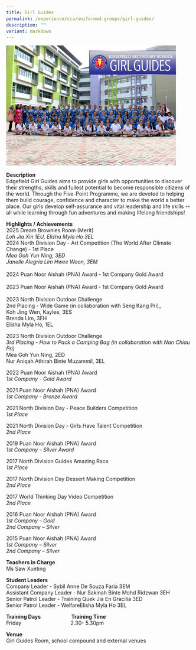 ```yaml
---
title: Girl Guides
permalink: /experience/cca/uniformed-groups/girl-guides/
description: ""
variant: markdown
---
```

![](/images/2015-CCA-GIRLGUIDES.jpg)

**Description** <br>
Edgefield Girl Guides aims to provide girls with opportunities to discover their strengths, skills and fullest potential to become responsible citizens of the world. Through the Five-Point Programme, we are devoted to helping them build courage, confidence and character to make the world a better place. Our girls develop self-assurance and vital leadership and life skills -- all while learning through fun adventures and making lifelong friendships!&nbsp;


**Highlights / Achievements** <br>
2025 Dream Brownies Room (Merit)<br> _Loh Jia Xin 1EU, Elisha Myla Ho 3EL_<br>
2024 North Division Day - Art Competition (The World After Climate Change) - 1st Place<br> _Mea Goh Yun Ning, 3ED<br> Janelle Alegria Lim Hwee Woon, 3EM_<br><br>
2024 Puan Noor Aishah (PNA) Award - 1st Company Gold Award<br><br>
2023 Puan Noor Aishah (PNA) Award - 1st Company Gold Award<br><br>
2023 North Division Outdoor Challenge<br>
2nd Placing - Wide Game (in collaboration with Seng Kang Pri)_<br>
Koh Jing Wen, Kaylee, 3ES<br>
Brenda Lim, 3EH<br>
Elisha Myla Ho, 1EL<br>

2023 North Division Outdoor Challenge<br>
_3rd Placing - How to Pack a Camping Bag (in collaboration with Nan Chiau Pri)_<br>
Mea Goh Yun Ning, 2ED<br>
Nur Aniqah Athirah Binte Muzammil, 3EL

2022 Puan Noor Aishah (PNA) Award<br>
_1st Company - Gold Award_

2021 Puan Noor Aishah (PNA) Award <br>
_1st Company - Bronze Award_

2021 North Division Day - Peace Builders Competition <br>
_1st Place_

2021 North Division Day - Girls Have Talent Competition <br>
_2nd Place_

2019 Puan Noor Aishah (PNA) Award <br>
_1st Company – Silver Award_

2017 North Division Guides Amazing Race <br>
_1st Place_

2017 North Division Day Dessert Making Competition <br>
_2nd Place_

2017 World Thinking Day Video Competition <br>
_2nd Place_

2016 Puan Noor Aishah (PNA) Award <br>
_1st Company – Gold_ <br>
_2nd Company – Silver_

2015 Puan Noor Aishah (PNA) Award <br>
_1st Company – Silver_ <br>
_2nd Company – Silver_

**Teachers in Charge** <br>
Ms Saw Xueting <br>

**Student Leaders** <br>
Company Leader - Sybil Anne De Souza Faria 3EM<br> 
Assistant Company Leader - Nur Sakinah Binte Mohd Ridzwan 3EH <br>
Senior Patrol Leader - Training Quek Jia En Gracilia 3ED <br>
Senior Patrol Leader - WelfareElisha Myla Ho 3EL 



**Training Days&nbsp;&nbsp;&nbsp; &nbsp;&nbsp;&nbsp; &nbsp;&nbsp;&nbsp; &nbsp;&nbsp;&nbsp; &nbsp;&nbsp;&nbsp; &nbsp;&nbsp; &nbsp; Training Time** <br>
Friday&nbsp;&nbsp; &nbsp;&nbsp;&nbsp; &nbsp;&nbsp;&nbsp; &nbsp;&nbsp;&nbsp; &nbsp;&nbsp;&nbsp; &nbsp;&nbsp;&nbsp; &nbsp;&nbsp;&nbsp; &nbsp;&nbsp;&nbsp; &nbsp;&nbsp;&nbsp;2.30- 5.30pm <br>


**Venue** <br>
Girl Guides Room, school compound and external venues